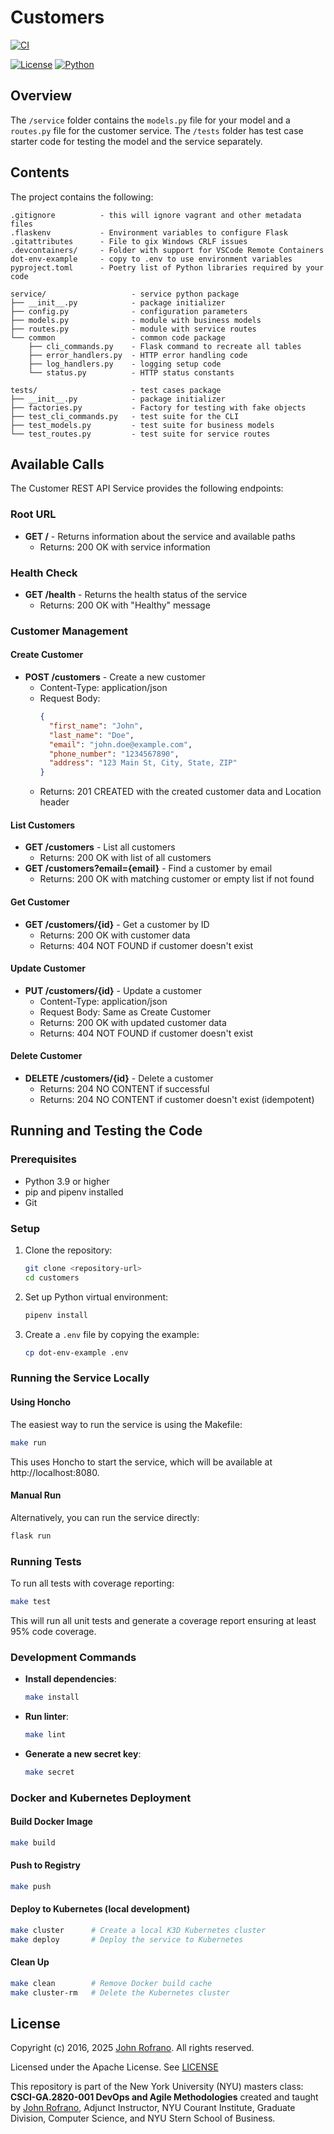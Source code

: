 # Customers
[![CI](https://github.com/CSCI-GA-2820-SU25-001/customers/actions/workflows/workflow.yml/badge.svg)](https://github.com/CSCI-GA-2820-SU25-001/customers/actions)

[![License](https://img.shields.io/badge/License-Apache_2.0-blue.svg)](https://opensource.org/licenses/Apache-2.0)
[![Python](https://img.shields.io/badge/Language-Python-blue.svg)](https://python.org/)

## Overview

The `/service` folder contains the `models.py` file for your model and a `routes.py` file for the customer service. The `/tests` folder has test case starter code for testing the model and the service separately.

## Contents

The project contains the following:

```text
.gitignore          - this will ignore vagrant and other metadata files
.flaskenv           - Environment variables to configure Flask
.gitattributes      - File to gix Windows CRLF issues
.devcontainers/     - Folder with support for VSCode Remote Containers
dot-env-example     - copy to .env to use environment variables
pyproject.toml      - Poetry list of Python libraries required by your code

service/                   - service python package
├── __init__.py            - package initializer
├── config.py              - configuration parameters
├── models.py              - module with business models
├── routes.py              - module with service routes
└── common                 - common code package
    ├── cli_commands.py    - Flask command to recreate all tables
    ├── error_handlers.py  - HTTP error handling code
    ├── log_handlers.py    - logging setup code
    └── status.py          - HTTP status constants

tests/                     - test cases package
├── __init__.py            - package initializer
├── factories.py           - Factory for testing with fake objects
├── test_cli_commands.py   - test suite for the CLI
├── test_models.py         - test suite for business models
└── test_routes.py         - test suite for service routes
```

## Available Calls

The Customer REST API Service provides the following endpoints:

### Root URL
- **GET /** - Returns information about the service and available paths
  - Returns: 200 OK with service information

### Health Check
- **GET /health** - Returns the health status of the service
  - Returns: 200 OK with "Healthy" message

### Customer Management

#### Create Customer
- **POST /customers** - Create a new customer
  - Content-Type: application/json
  - Request Body:
    ```json
    {
      "first_name": "John",
      "last_name": "Doe",
      "email": "john.doe@example.com",
      "phone_number": "1234567890",
      "address": "123 Main St, City, State, ZIP"
    }
    ```
  - Returns: 201 CREATED with the created customer data and Location header

#### List Customers
- **GET /customers** - List all customers
  - Returns: 200 OK with list of all customers
- **GET /customers?email={email}** - Find a customer by email
  - Returns: 200 OK with matching customer or empty list if not found

#### Get Customer
- **GET /customers/{id}** - Get a customer by ID
  - Returns: 200 OK with customer data
  - Returns: 404 NOT FOUND if customer doesn't exist

#### Update Customer
- **PUT /customers/{id}** - Update a customer
  - Content-Type: application/json
  - Request Body: Same as Create Customer
  - Returns: 200 OK with updated customer data
  - Returns: 404 NOT FOUND if customer doesn't exist

#### Delete Customer
- **DELETE /customers/{id}** - Delete a customer
  - Returns: 204 NO CONTENT if successful
  - Returns: 204 NO CONTENT if customer doesn't exist (idempotent)

## Running and Testing the Code

### Prerequisites
- Python 3.9 or higher
- pip and pipenv installed
- Git

### Setup
1. Clone the repository:
   ```bash
   git clone <repository-url>
   cd customers
   ```

2. Set up Python virtual environment:
   ```bash
   pipenv install
   ```

3. Create a `.env` file by copying the example:
   ```bash
   cp dot-env-example .env
   ```

### Running the Service Locally

#### Using Honcho
The easiest way to run the service is using the Makefile:
```bash
make run
```

This uses Honcho to start the service, which will be available at http://localhost:8080.

#### Manual Run
Alternatively, you can run the service directly:
```bash
flask run
```

### Running Tests
To run all tests with coverage reporting:
```bash
make test
```

This will run all unit tests and generate a coverage report ensuring at least 95% code coverage.

### Development Commands

- **Install dependencies**:
  ```bash
  make install
  ```

- **Run linter**:
  ```bash
  make lint
  ```

- **Generate a new secret key**:
  ```bash
  make secret
  ```

### Docker and Kubernetes Deployment

#### Build Docker Image
```bash
make build
```

#### Push to Registry
```bash
make push
```

#### Deploy to Kubernetes (local development)
```bash
make cluster      # Create a local K3D Kubernetes cluster
make deploy       # Deploy the service to Kubernetes
```

#### Clean Up
```bash
make clean        # Remove Docker build cache
make cluster-rm   # Delete the Kubernetes cluster
```

## License

Copyright (c) 2016, 2025 [John Rofrano](https://www.linkedin.com/in/JohnRofrano/). All rights reserved.

Licensed under the Apache License. See [LICENSE](LICENSE)

This repository is part of the New York University (NYU) masters class: **CSCI-GA.2820-001 DevOps and Agile Methodologies** created and taught by [John Rofrano](https://cs.nyu.edu/~rofrano/), Adjunct Instructor, NYU Courant Institute, Graduate Division, Computer Science, and NYU Stern School of Business.
